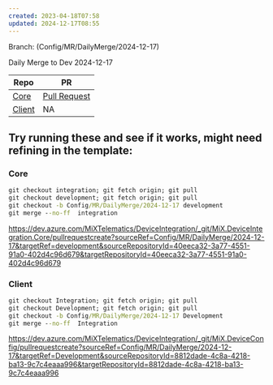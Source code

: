 ```yaml
---
created: 2023-04-18T07:58
updated: 2024-12-17T08:55
---
```

Branch: (Config/MR/DailyMerge/2024-12-17)

Daily Merge to Dev 2024-12-17

| Repo                                                                                                                                                                                                                                                                        | PR                                                                                                                       |
| --------------------------------------------------------------------------------------------------------------------------------------------------------------------------------------------------------------------------------------------------------------------------- | ------------------------------------------------------------------------------------------------------------------------ |
| [Core](https://dev.azure.com/MiXTelematics/DeviceIntegration/_git/MiX.DeviceIntegration.Core/pullrequestcreate?sourceRef=integration&targetRef=development&sourceRepositoryId=40eeca32-3a77-4551-91a0-402d4c96d679&targetRepositoryId=40eeca32-3a77-4551-91a0-402d4c96d679) | [Pull Request](https://dev.azure.com/MiXTelematics/DeviceIntegration/_git/MiX.DeviceIntegration.Core/pullrequest/116387) |
| [Client](https://dev.azure.com/MiXTelematics/DeviceIntegration/_git/MiX.DeviceConfig/pullrequestcreate?sourceRef=Integration&targetRef=Development&sourceRepositoryId=8812dade-4c8a-4218-ba13-9c7c4eaaa996&targetRepositoryId=8812dade-4c8a-4218-ba13-9c7c4eaaa996)         | NA                                                                                                                       |

## Try running these and see if it works, might need refining in the template:

### Core

``` cmd
git checkout integration; git fetch origin; git pull
git checkout development; git fetch origin; git pull
git checkout -b Config/MR/DailyMerge/2024-12-17 development
git merge --no-ff  integration
```
https://dev.azure.com/MiXTelematics/DeviceIntegration/_git/MiX.DeviceIntegration.Core/pullrequestcreate?sourceRef=Config/MR/DailyMerge/2024-12-17&targetRef=development&sourceRepositoryId=40eeca32-3a77-4551-91a0-402d4c96d679&targetRepositoryId=40eeca32-3a77-4551-91a0-402d4c96d679

### Client

``` cmd
git checkout Integration; git fetch origin; git pull
git checkout Development; git fetch origin; git pull
git checkout -b Config/MR/DailyMerge/2024-12-17 Development
git merge --no-ff  Integration
```
https://dev.azure.com/MiXTelematics/DeviceIntegration/_git/MiX.DeviceConfig/pullrequestcreate?sourceRef=Config/MR/DailyMerge/2024-12-17&targetRef=Development&sourceRepositoryId=8812dade-4c8a-4218-ba13-9c7c4eaaa996&targetRepositoryId=8812dade-4c8a-4218-ba13-9c7c4eaaa996

